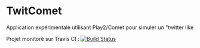 # TwitComet

Application expérimentale utilisant Play2/Comet pour simuler un "twitter like

Projet monitoré sur Travis CI : [![Build Status](https://secure.travis-ci.org/studiodev/Twitcomet.png?branch=master)](http://travis-ci.org/studiodev/Twitcomet)


